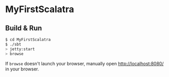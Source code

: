 # MyFirstScalatra #

## Build & Run ##

```sh
$ cd MyFirstScalatra
$ ./sbt
> jetty:start
> browse
```

If `browse` doesn't launch your browser, manually open [http://localhost:8080/](http://localhost:8080/) in your browser.
